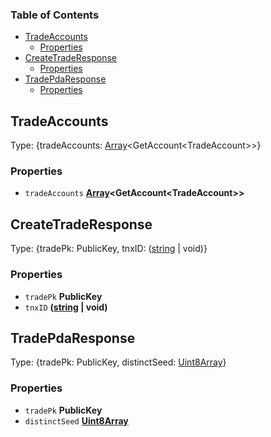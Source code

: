 <!-- Generated by documentation.js. Update this documentation by updating the source code. -->

### Table of Contents

*   [TradeAccounts][1]
    *   [Properties][2]
*   [CreateTradeResponse][3]
    *   [Properties][4]
*   [TradePdaResponse][5]
    *   [Properties][6]

## TradeAccounts

Type: {tradeAccounts: [Array][7]\<GetAccount\<TradeAccount>>}

### Properties

*   `tradeAccounts` **[Array][7]\<GetAccount\<TradeAccount>>**&#x20;

## CreateTradeResponse

Type: {tradePk: PublicKey, tnxID: ([string][8] | void)}

### Properties

*   `tradePk` **PublicKey**&#x20;
*   `tnxID` **([string][8] | void)**&#x20;

## TradePdaResponse

Type: {tradePk: PublicKey, distinctSeed: [Uint8Array][9]}

### Properties

*   `tradePk` **PublicKey**&#x20;
*   `distinctSeed` **[Uint8Array][9]**&#x20;

[1]: #tradeaccounts

[2]: #properties

[3]: #createtraderesponse

[4]: #properties-1

[5]: #tradepdaresponse

[6]: #properties-2

[7]: https://developer.mozilla.org/docs/Web/JavaScript/Reference/Global_Objects/Array

[8]: https://developer.mozilla.org/docs/Web/JavaScript/Reference/Global_Objects/String

[9]: https://developer.mozilla.org/docs/Web/JavaScript/Reference/Global_Objects/Uint8Array
